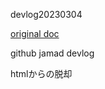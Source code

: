 devlog20230304

[original doc](https://jamad.github.io/tips2023_01_18_002.html)

github jamad devlog

htmlからの脱却
